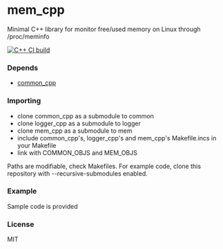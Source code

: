 # mem_cpp
Minimal C++ library for monitor free/used memory on Linux through /proc/meminfo

[![C++ CI build](https://github.com/oskarirauta/mem_cpp/actions/workflows/build.yml/badge.svg)](https://github.com/oskarirauta/mem_cpp/actions/workflows/build.yml)

### Depends

 - [common_cpp](https://github.com/oskarirauta/common_cpp)

### Importing
 - clone common_cpp as a submodule to common
 - clone logger_cpp as a submodule to logger
 - clone mem_cpp as a submodule to mem
 - include common_cpp's, logger_cpp's and mem_cpp's Makefile.incs in your Makefile
 - link with COMMON_OBJS and MEM_OBJS

Paths are modifiable, check Makefiles. For example code, clone this repository
with --recursive-submodules enabled.

### Example

Sample code is provided

### License

MIT

